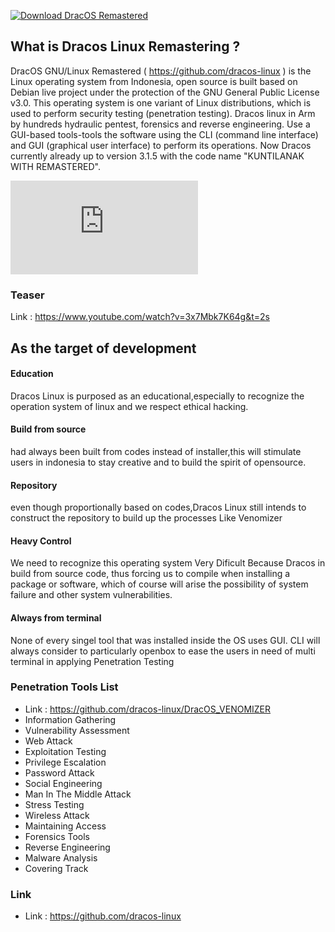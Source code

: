 [![Download DracOS Remastered](https://a.fsdn.com/con/app/sf-download-button)](https://sourceforge.net/projects/dracos-remastered/files/latest/download)
## What is Dracos Linux Remastering ? 

DracOS GNU/Linux Remastered ( https://github.com/dracos-linux ) is the Linux operating system from Indonesia, open source is built based on Debian live project under the protection of the GNU General Public License v3.0. This operating system is one variant of Linux distributions, which is used to perform security testing (penetration testing). Dracos linux in Arm by hundreds hydraulic pentest, forensics and reverse engineering. Use a GUI-based tools-tools the software using the CLI (command line interface) and GUI (graphical user interface) to perform its operations. Now Dracos currently already up to version 3.1.5 with the code name "KUNTILANAK WITH REMASTERED".

[![Download DracOS Remastered](https://sourceforge.net/sflogo.php?type=13&group_id=3426069)](https://sourceforge.net/p/dracos-remastered/)




### Teaser 



Link : https://www.youtube.com/watch?v=3x7Mbk7K64g&t=2s 


## As the target of development

#### Education 
Dracos Linux is purposed as an educational,especially to recognize the operation system of linux and we respect ethical hacking.

#### Build from source 
had always been built from codes instead of installer,this will stimulate users in indonesia to stay creative and to build the spirit of opensource.

#### Repository
even though proportionally based on codes,Dracos Linux still intends to construct the repository to build up the processes Like Venomizer 

#### Heavy Control
We need to recognize this operating system Very Dificult Because Dracos in build from source code, thus forcing us to compile when installing a package or software, which of course will arise the possibility of system failure and other system vulnerabilities.

#### Always from terminal
None of every singel tool that was installed inside the OS uses GUI. CLI will always consider to particularly openbox to ease the users in need of multi terminal in applying Penetration Testing 


### Penetration Tools List 
- Link : https://github.com/dracos-linux/DracOS_VENOMIZER 
- Information Gathering
- Vulnerability Assessment
- Web Attack
- Exploitation Testing
- Privilege Escalation
- Password Attack
- Social Engineering
- Man In The Middle Attack
- Stress Testing
- Wireless Attack
- Maintaining Access
- Forensics Tools
- Reverse Engineering
- Malware Analysis
- Covering Track

### Link 

- Link : https://github.com/dracos-linux
